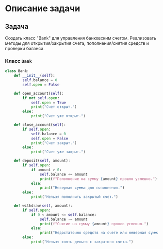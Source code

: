 # Описание задачи

## Задача

Создать класс "Bank" для управления банковским счетом. Реализовать методы для открытия/закрытия счета, пополнения/снятия средств и проверки баланса.

### Класс `Bank`

```python
class Bank:
    def __init__(self):
        self.balance = 0
        self.open = False

    def open_account(self):
        if not self.open:
            self.open = True
            print("Счет открыт.")
        else:
            print("Счет уже открыт.")

    def close_account(self):
        if self.open:
            self.balance = 0
            self.open = False
            print("Счет закрыт.")
        else:
            print("Счет уже закрыт.")

    def deposit(self, amount):
        if self.open:
            if amount > 0:
                self.balance += amount
                print(f"Пополнение на сумму {amount} прошло успешно.")
            else:
                print("Неверная сумма для пополнения.")
        else:
            print("Нельзя пополнить закрытый счет.")

    def withdraw(self, amount):
        if self.open:
            if 0 < amount <= self.balance:
                self.balance -= amount
                print(f"Снятие на сумму {amount} прошло успешно.")
            else:
                print("Недостаточно средств на счете или неверная сумма для снятия.")
        else:
            print("Нельзя снять деньги с закрытого счета.")
